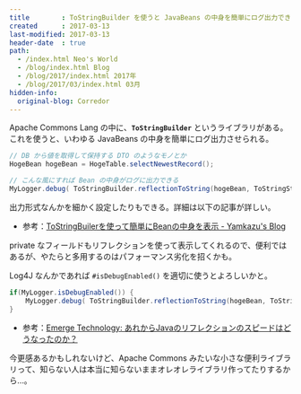 ```yaml
---
title        : ToStringBuilder を使うと JavaBeans の中身を簡単にログ出力できる
created      : 2017-03-13
last-modified: 2017-03-13
header-date  : true
path:
  - /index.html Neo's World
  - /blog/index.html Blog
  - /blog/2017/index.html 2017年
  - /blog/2017/03/index.html 03月
hidden-info:
  original-blog: Corredor
---
```


Apache Commons Lang の中に、**`ToStringBuilder`** というライブラリがある。これを使うと、いわゆる JavaBeans の中身を簡単にログ出力させられる。

```java
// DB から値を取得して保持する DTO のようなモノとか
HogeBean hogeBean = HogeTable.selectNewestRecord();

// こんな風にすれば Bean の中身がログに出力できる
MyLogger.debug( ToStringBuilder.reflectionToString(hogeBean, ToStringStyle.DEFAULT_STYLE) );
```

出力形式なんかを細かく設定したりもできる。詳細は以下の記事が詳しい。

- 参考：[ToStringBuilerを使って簡単にBeanの中身を表示 - Yamkazu's Blog](http://yamkazu.hatenablog.com/entry/20090823/1251016360)

private なフィールドもリフレクションを使って表示してくれるので、便利ではあるが、やたらと多用するのはパフォーマンス劣化を招くかも。

Log4J なんかであれば `#isDebugEnabled()` を適切に使うとよろしいかと。

```java
if(MyLogger.isDebugEnabled()) {
    MyLogger.debug( ToStringBuilder.reflectionToString(hogeBean, ToStringStyle.DEFAULT_STYLE) );
}
```

- 参考：[Emerge Technology: あれからJavaのリフレクションのスピードはどうなったのか？](http://blog.liris.org/2014/04/java.html?m=1)

今更感あるかもしれないけど、Apache Commons みたいな小さな便利ライブラリって、知らない人は本当に知らないままオレオレライブラリ作ってたりするから…。
